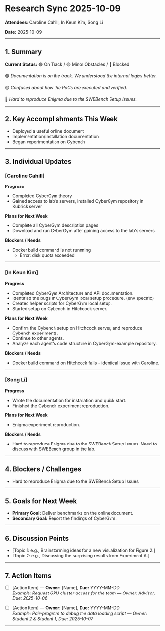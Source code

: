 # Research Sync 2025-10-09

**Attendees:** Caroline Cahill, In Keun Kim, Song Li

**Date:** 2025-10-09 

---

## 1. Summary
**Current Status:** 🟢 On Track / 🟡 Minor Obstacles / 🔴 Blocked  

🟢 *Documentation is on the track. We understood the internal logics better.*

🟡 *Confused about how the PoCs are executed and verified.*

🔴 *Hard to reproduce Enigma due to the SWEBench Setup Issues.*

---

## 2. Key Accomplishments This Week
- Deployed a useful online document 
- Implementation/Installation documentation
- Began experimentation on Cybench

---

## 3. Individual Updates

### [Caroline Cahill]  
**Progress**  
- Completed CyberGym theory
- Gained access to lab's servers, installed CyberGym repository in Kubrick server

**Plans for Next Week**
- Complete all CyberGym description pages
- Download and run CyberGym after gaining access to the lab's servers

**Blockers / Needs**  
- Docker build command is not runnning
    - Error: disk quota exceeded

---


### [In Keun Kim]
**Progress**  
- Completed CyberGym Architecture and API documentation.
- Identified the bugs in CyberGym local setup procedure. (env specific)
- Created helper scripts for CyberGym local setup.
- Started setup on Cybench in Hitchcock server.

**Plans for Next Week**  
- Confirm the Cybench setup on Hitchcock server, and reproduce Cybench experiments.
- Continue to other agents.
- Analyze each agent's code structure in CyberGym-example repository.

**Blockers / Needs**  
- Docker build command on Hitchcock fails - identical issue with Caroline.


---

### [Song Li]  
**Progress**  
- Wrote the documentation for installation and quick start.
- Finished the Cybench experiment reproduction.

**Plans for Next Week**  
- Enigma experiment reproduction. 

**Blockers / Needs**  
- Hard to reproduce Enigma due to the SWEBench Setup Issues. Need to discuss with SWEBench group in the lab.

---

## 4. Blockers / Challenges
- Hard to reproduce Enigma due to the SWEBench Setup Issues.

---

## 5. Goals for Next Week
- **Primary Goal:** Deliver benchmarks on the online document. 
- **Secondary Goal:** Report the findings of CyberGym.

---

## 6. Discussion Points
- [Topic 1: e.g., Brainstorming ideas for a new visualization for Figure 2.]  
- [Topic 2: e.g., Discussing the surprising results from Experiment A.]   

---

## 7. Action Items
- [ ] [Action Item] — **Owner:** [Name], **Due:** YYYY-MM-DD  
  *Example: Request GPU cluster access for the team — Owner: Advisor, Due: 2025-10-06*  

- [ ] [Action Item] — **Owner:** [Name], **Due:** YYYY-MM-DD  
  *Example: Pair-program to debug the data loading script — Owner: Student 2 & Student 1, Due: 2025-10-07*  

---